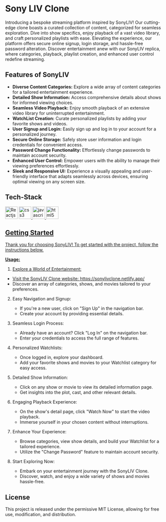  # Sony LIV Clone
Introducing a bespoke streaming platform inspired by SonyLIV! Our cutting-edge clone boasts a curated collection of content, categorized for seamless exploration. Dive into show specifics, enjoy playback of a vast video library, and craft personalized playlists with ease. Elevating the experience, our platform offers secure online signup, login storage, and hassle-free password alteration. Discover entertainment anew with our SonyLIV replica, where categories, playback, playlist creation, and enhanced user control redefine streaming.

## Features of SonyLIV
+ **Diverse Content Categories:** Explore a wide array of content categories for a tailored entertainment experience.
+ **Detailed Show Information:** Access comprehensive details about shows for informed viewing choices.
+ **Seamless Video Playback:** Enjoy smooth playback of an extensive video library for uninterrupted entertainment.
+ **WatchList Creation:** Curate personalized playlists by adding your favorite shows and videos.
+ **User Signup and Login:** Easily sign up and log in to your account for a personalized journey.
+ **Secure Online Storage:** Safely store user information and login credentials for convenient access.
+ **Password Change Functionality:** Effortlessly change passwords to maintain account security.
+ **Enhanced User Control:** Empower users with the ability to manage their viewing preferences effortlessly.
+ **Sleek and Responsive UI:** Experience a visually appealing and user-friendly interface that adapts seamlessly across devices, ensuring optimal viewing on any screen size.

## Tech-Stack
  <img  src="https://upload.wikimedia.org/wikipedia/commons/thumb/a/a7/React-icon.svg/2300px-React-icon.svg.png" alt="Reactjs" width="40" height="40"/> </a> <a href="https://react.dev/" target="_blank" rel="noreferrer"> 
  <img src="https://camo.githubusercontent.com/b9ff2641365bb0ac8857e711a30524d56aacf427e7dacd51c07cf81e7bd96668/68747470733a2f2f63646e342e69636f6e66696e6465722e636f6d2f646174612f69636f6e732f736f6369616c2d6d656469612d6c6f676f732d362f3531322f3132312d637373332d3531322e706e67" alt="css3" width="40" height="40" data-canonical-src="https://cdn4.iconfinder.com/data/icons/social-media-logos-6/512/121-css3-512.png" style="max-width: 100%">
  <img  src="https://camo.githubusercontent.com/61e3e62b75938f45314e0117698949749487265f3cd992fb3a09eeb4c2d6225c/68747470733a2f2f75706c6f61642e77696b696d656469612e6f72672f77696b6970656469612f636f6d6d6f6e732f7468756d622f362f36612f4a6176615363726970742d6c6f676f2e706e672f38303070782d4a6176615363726970742d6c6f676f2e706e67" alt="javascript" width="40" height="40" data-canonical-src="https://upload.wikimedia.org/wikipedia/commons/thumb/6/6a/JavaScript-logo.png/800px-JavaScript-logo.png" style="max-width: 100%">
  <img  src="https://camo.githubusercontent.com/f330430591709b94c8b675e8cef74c2505294278801c49d38dd3bf8b866f0981/68747470733a2f2f75706c6f61642e77696b696d656469612e6f72672f77696b6970656469612f636f6d6d6f6e732f7468756d622f362f36312f48544d4c355f6c6f676f5f616e645f776f72646d61726b2e7376672f3230343870782d48544d4c355f6c6f676f5f616e645f776f72646d61726b2e7376672e706e67" alt="html5" width="40" height="40" data-canonical-src="https://upload.wikimedia.org/wikipedia/commons/thumb/6/61/HTML5_logo_and_wordmark.svg/2048px-HTML5_logo_and_wordmark.svg.png" style="max-width: 100%">

  ## Getting Started
  Thank you for choosing SonyLIV! To get started with the project, follow the instructions below.

**Usage:**
 1. Explore a World of Entertainment:
   + Visit the SonyLIV Clone website: https://sonylivclone.netlify.app/
   + Discover an array of categories, shows, and movies tailored to your preferences.
     
2. Easy Navigation and Signup:
   + If you're a new user, click on "Sign Up" in the navigation bar.
   + Create your account by providing essential details.
     
3. Seamless Login Process:
   + Already have an account? Click "Log In" on the navigation bar.
   + Enter your credentials to access the full range of features.

4. Personalized Watchlists:
   + Once logged in, explore your dashboard.
   + Add your favorite shows and movies to your Watchlist category for easy access.

5. Detailed Show Information:
   + Click on any show or movie to view its detailed information page.
   + Get insights into the plot, cast, and other relevant details.

6. Engaging Playback Experience:
   + On the show's detail page, click "Watch Now" to start the video playback.
   + Immerse yourself in your chosen content without interruptions.

7. Enhance Your Experience:
   + Browse categories, view show details, and build your Watchlist for a tailored experience.
   + Utilize the "Change Password" feature to maintain account security.

8. Start Exploring Now:
   + Embark on your entertainment journey with the SonyLIV Clone.
   + Discover, watch, and enjoy a wide variety of shows and movies hassle-free.
  

## License
This project is released under the permissive MIT License, allowing for free use, modification, and distribution.



  
